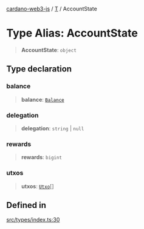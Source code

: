 [cardano-web3-js](../../../index.md) / [T](../index.md) / AccountState

# Type Alias: AccountState

> **AccountState**: `object`

## Type declaration

### balance

> **balance**: [`Balance`](Balance.md)

### delegation

> **delegation**: `string` \| `null`

### rewards

> **rewards**: `bigint`

### utxos

> **utxos**: [`Utxo`](Utxo.md)[]

## Defined in

[src/types/index.ts:30](https://github.com/xray-network/cardano-web3-js/blob/0efa60054f9e70c553f4bc789b93f1afba32576f/src/types/index.ts#L30)
